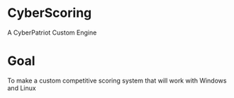 # CyberScoring
A CyberPatriot Custom Engine

# Goal
To make a custom competitive scoring system that will work with Windows and Linux
